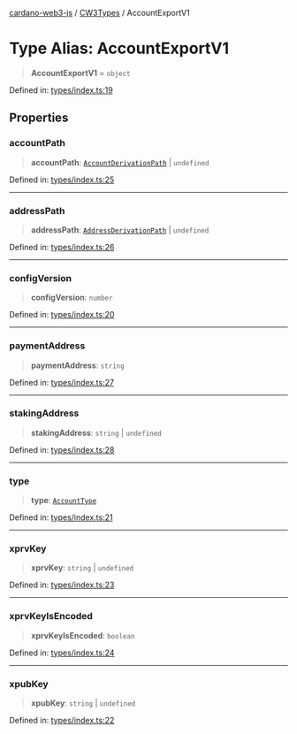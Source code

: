 [cardano-web3-js](../../../../index.md) / [CW3Types](../index.md) / AccountExportV1

# Type Alias: AccountExportV1

> **AccountExportV1** = `object`

Defined in: [types/index.ts:19](https://github.com/xray-network/cardano-web3-js/blob/main/src/types/index.ts#L19)

## Properties

### accountPath

> **accountPath**: [`AccountDerivationPath`](AccountDerivationPath.md) \| `undefined`

Defined in: [types/index.ts:25](https://github.com/xray-network/cardano-web3-js/blob/main/src/types/index.ts#L25)

***

### addressPath

> **addressPath**: [`AddressDerivationPath`](AddressDerivationPath.md) \| `undefined`

Defined in: [types/index.ts:26](https://github.com/xray-network/cardano-web3-js/blob/main/src/types/index.ts#L26)

***

### configVersion

> **configVersion**: `number`

Defined in: [types/index.ts:20](https://github.com/xray-network/cardano-web3-js/blob/main/src/types/index.ts#L20)

***

### paymentAddress

> **paymentAddress**: `string`

Defined in: [types/index.ts:27](https://github.com/xray-network/cardano-web3-js/blob/main/src/types/index.ts#L27)

***

### stakingAddress

> **stakingAddress**: `string` \| `undefined`

Defined in: [types/index.ts:28](https://github.com/xray-network/cardano-web3-js/blob/main/src/types/index.ts#L28)

***

### type

> **type**: [`AccountType`](AccountType.md)

Defined in: [types/index.ts:21](https://github.com/xray-network/cardano-web3-js/blob/main/src/types/index.ts#L21)

***

### xprvKey

> **xprvKey**: `string` \| `undefined`

Defined in: [types/index.ts:23](https://github.com/xray-network/cardano-web3-js/blob/main/src/types/index.ts#L23)

***

### xprvKeyIsEncoded

> **xprvKeyIsEncoded**: `boolean`

Defined in: [types/index.ts:24](https://github.com/xray-network/cardano-web3-js/blob/main/src/types/index.ts#L24)

***

### xpubKey

> **xpubKey**: `string` \| `undefined`

Defined in: [types/index.ts:22](https://github.com/xray-network/cardano-web3-js/blob/main/src/types/index.ts#L22)
